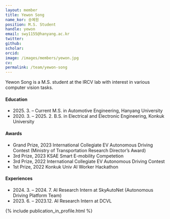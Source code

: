 ```yaml
---
layout: member
title: Yewon Song
name_kor: 송예원
position: M.S. Student
handle: yewon
email: swy1155@hanyang.ac.kr
twitter: 
github: 
scholar: 
orcid: 
image: /images/members/yewon.jpg
cv: 
permalink: /team/yewon-song
---
```


Yewon Song is a M.S. student at the IRCV lab with interest in various computer vision tasks.


#### Education

<ul class="chronological">
  <li><span>2025. 3. – Current</span> M.S. in Automotive Engineering, Hanyang University</li>
  <li><span>2020. 3. – 2025. 2.</span> B.S. in Electrical and Electronic Engineering, Konkuk University</li>
</ul>

#### Awards
<ul class="chronological">
  <li>Grand Prize, 2023 International Collegiate EV Autonomous Driving Contest (Ministry of Transportation Research Director’s Award)  </li>
  <li>3rd Prize, 2023  KSAE Smart E-mobility Competetion</li>
  <li>3rd Prize, 2022 International Collegiate EV Autonomous Driving Contest</li>
  <li>1st Prize, 2022 Konkuk Univ AI Worker Hackathon</li>
</ul>

#### Experiences
<ul class="chronological">
  <li><span>2024. 3. – 2024. 7.</span> AI Research Intern at SkyAutoNet (Autonomous Driving Platform Team) </li>

  <li><span>2023. 6. – 2023.12.</span> AI Research Intern at DCVL </li>

</ul>



{% include publication_in_profile.html %}
